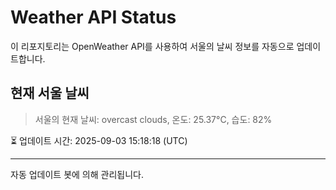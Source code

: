
# Weather API Status

이 리포지토리는 OpenWeather API를 사용하여 서울의 날씨 정보를 자동으로 업데이트합니다.

## 현재 서울 날씨
> 서울의 현재 날씨: overcast clouds, 온도: 25.37°C, 습도: 82%

⏳ 업데이트 시간: 2025-09-03 15:18:18 (UTC)

---
자동 업데이트 봇에 의해 관리됩니다.
